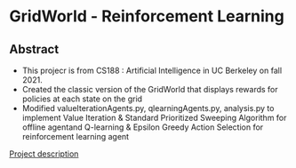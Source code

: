 # GridWorld - Reinforcement Learning

## Abstract

- This projecr is from CS188 : Artificial Intelligence in UC Berkeley on fall 2021.
- Created the classic version of the GridWorld that displays rewards for policies at each state on the grid
- Modified valueIterationAgents.py, qlearningAgents.py, analysis.py to implement Value Iteration & Standard Prioritized Sweeping Algorithm for offline agentand Q-learning & Epsilon Greedy Action Selection for reinforcement learning agent

<a href="https://inst.eecs.berkeley.edu/~cs188/fa21/project3/"> Project description </a>


